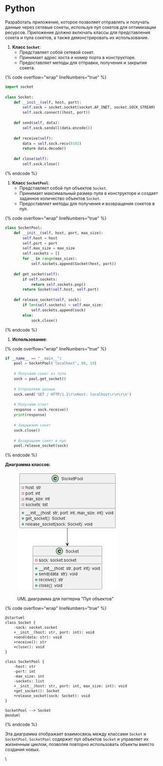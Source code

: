 # Python

Разработать приложение, которое позволяет отправлять и получать данные через сетевые сокеты, используя пул сокетов для оптимизации ресурсов. Приложение должно включать классы для представления сокета и пула сокетов, а также демонстрировать их использование.

1. **Класс `Socket`**:
   * Представляет собой сетевой сокет.
   * Принимает адрес хоста и номер порта в конструкторе.
   * Предоставляет методы для отправки, получения и закрытия сокета.

{% code overflow="wrap" lineNumbers="true" %}
```python
import socket

class Socket:
    def __init__(self, host, port):
        self.sock = socket.socket(socket.AF_INET, socket.SOCK_STREAM)
        self.sock.connect((host, port))

    def send(self, data):
        self.sock.sendall(data.encode())

    def receive(self):
        data = self.sock.recv(8192)
        return data.decode()

    def close(self):
        self.sock.close()
```
{% endcode %}

1. **Класс `SocketPool`**:
   * Представляет собой пул объектов `Socket`.
   * Принимает максимальный размер пула в конструкторе и создает заданное количество объектов `Socket`.
   * Предоставляет методы для получения и возвращения сокетов в пул.

{% code overflow="wrap" lineNumbers="true" %}
```python
class SocketPool:
    def __init__(self, host, port, max_size):
        self.host = host
        self.port = port
        self.max_size = max_size
        self.sockets = []
        for _ in range(max_size):
            self.sockets.append(Socket(host, port))

    def get_socket(self):
        if self.sockets:
            return self.sockets.pop()
        return Socket(self.host, self.port)

    def release_socket(self, sock):
        if len(self.sockets) < self.max_size:
            self.sockets.append(sock)
        else:
            sock.close()
```
{% endcode %}

1. **Использование**:

{% code overflow="wrap" lineNumbers="true" %}
```python
if __name__ == "__main__":
    pool = SocketPool('localhost', 80, 10)

    # Получаем сокет из пула
    sock = pool.get_socket()

    # Отправляем данные
    sock.send('GET / HTTP/1.1\r\nHost: localhost\r\n\r\n')

    # Получаем ответ
    response = sock.receive()
    print(response)

    # Закрываем сокет
    sock.close()

    # Возвращаем сокет в пул
    pool.release_socket(sock)
```
{% endcode %}

**Диаграмма классов:**

<figure><img src="../../../../../.gitbook/assets/image (43).png" alt=""><figcaption><p>UML диаграмма для паттерна "Пул объектов"</p></figcaption></figure>

{% code overflow="wrap" lineNumbers="true" %}
```plant-uml
@startuml
class Socket {
    -sock: socket.socket
    +__init__(host: str, port: int): void
    +send(data: str): void
    +receive(): str
    +close(): void
}

class SocketPool {
    -host: str
    -port: int
    -max_size: int
    -sockets: list
    +__init__(host: str, port: int, max_size: int): void
    +get_socket(): Socket
    +release_socket(sock: Socket): void
}

SocketPool --> Socket
@enduml
```
{% endcode %}

Эта диаграмма отображает взаимосвязь между классами `Socket` и `SocketPool`. `SocketPool` содержит пул объектов `Socket` и управляет их жизненным циклом, позволяя повторно использовать объекты вместо создания новых.

\
